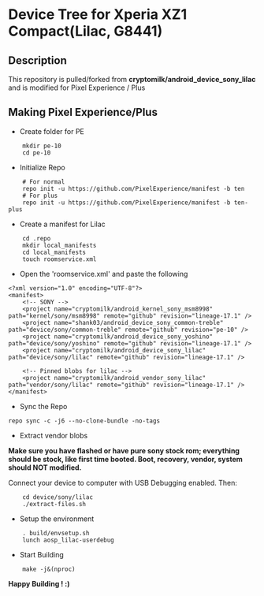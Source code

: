 # Device Tree for Xperia XZ1 Compact(Lilac, G8441)

## Description
This repository is pulled/forked from **cryptomilk/android_device_sony_lilac** and is modified for Pixel Experience / Plus

## Making Pixel Experience/Plus
- Create folder for PE
```
    mkdir pe-10
    cd pe-10
```
- Initialize Repo
```
    # For normal
    repo init -u https://github.com/PixelExperience/manifest -b ten
    # For plus
    repo init -u https://github.com/PixelExperience/manifest -b ten-plus
```
- Create a manifest for Lilac
```
    cd .repo
    mkdir local_manifests
    cd local_manifests
    touch roomservice.xml
```
- Open the 'roomservice.xml' and paste the following
```
<?xml version="1.0" encoding="UTF-8"?>
<manifest>
    <!-- SONY -->
    <project name="cryptomilk/android_kernel_sony_msm8998" path="kernel/sony/msm8998" remote="github" revision="lineage-17.1" />
    <project name="shank03/android_device_sony_common-treble" path="device/sony/common-treble" remote="github" revision="pe-10" />
    <project name="cryptomilk/android_device_sony_yoshino" path="device/sony/yoshino" remote="github" revision="lineage-17.1" />
    <project name="cryptomilk/android_device_sony_lilac" path="device/sony/lilac" remote="github" revision="lineage-17.1" />

    <!-- Pinned blobs for lilac -->
    <project name="cryptomilk/android_vendor_sony_lilac" path="vendor/sony/lilac" remote="github" revision="lineage-17.1" />
</manifest> 
```
- Sync the Repo
```
repo sync -c -j6 --no-clone-bundle -no-tags
```
- Extract vendor blobs

**Make sure you have flashed or have pure sony stock rom; everything should be stock, like first time booted. Boot, recovery, vendor, system should NOT modified.**

Connect your device to computer with USB Debugging enabled.
Then:
```
    cd device/sony/lilac
    ./extract-files.sh
```
- Setup the environment
```
    . build/envsetup.sh
    lunch aosp_lilac-userdebug
```
- Start Building
```
    make -j&(nproc)
```

**Happy Building ! :)** 
